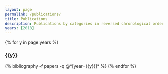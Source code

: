 ```yaml
---
layout: page
permalink: /publications/
title: Publications
description: Publications by categories in reversed chronological order.
years: [2018]
---
```


{% for y in page.years %}
  <h3 class="year">{{y}}</h3>
  {% bibliography -f papers -q @*[year={{y}}]* %}
{% endfor %}
